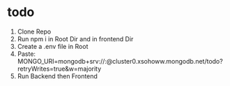 # todo

1. Clone Repo
2. Run npm i in Root Dir and in frontend Dir
3. Create a .env file in Root
4. Paste: MONGO_URI=mongodb+srv://<username>:<password>@cluster0.xsohoww.mongodb.net/todo?retryWrites=true&w=majority
5. Run Backend then Frontend
